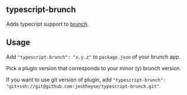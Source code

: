 ## typescript-brunch
Adds typecript support to
[brunch](http://brunch.io).

## Usage
Add `"typescript-brunch": "x.y.z"` to `package.json` of your brunch app.

Pick a plugin version that corresponds to your minor (y) brunch version.

If you want to use git version of plugin, add
`"typescript-brunch": "git+ssh://git@github.com:joshheyse/typescript-brunch.git"`.
